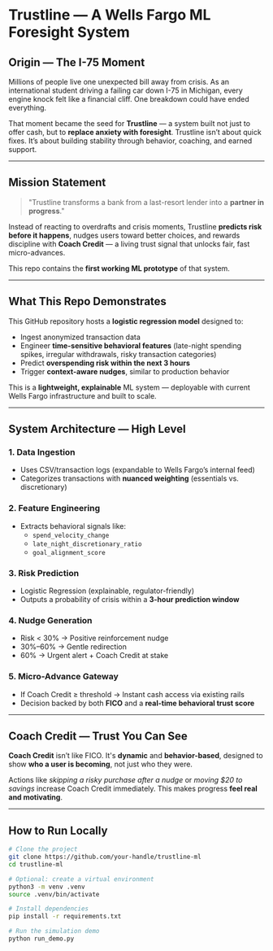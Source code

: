 # Trustline — A Wells Fargo ML Foresight System

## Origin — The I-75 Moment
Millions of people live one unexpected bill away from crisis. As an international student driving a failing car down I-75 in Michigan, every engine knock felt like a financial cliff. One breakdown could have ended everything.

That moment became the seed for **Trustline** — a system built not just to offer cash, but to **replace anxiety with foresight**. Trustline isn’t about quick fixes. It’s about building stability through behavior, coaching, and earned support.

---

## Mission Statement
> "Trustline transforms a bank from a last-resort lender into a **partner in progress**."

Instead of reacting to overdrafts and crisis moments, Trustline **predicts risk before it happens**, nudges users toward better choices, and rewards discipline with **Coach Credit** — a living trust signal that unlocks fair, fast micro-advances.

This repo contains the **first working ML prototype** of that system.

---

## What This Repo Demonstrates
This GitHub repository hosts a **logistic regression model** designed to:

- Ingest anonymized transaction data  
- Engineer **time-sensitive behavioral features** (late-night spending spikes, irregular withdrawals, risky transaction categories)  
- Predict **overspending risk within the next 3 hours**  
- Trigger **context-aware nudges**, similar to production behavior

This is a **lightweight, explainable** ML system — deployable with current Wells Fargo infrastructure and built to scale.

---

## System Architecture — High Level
### 1. Data Ingestion
- Uses CSV/transaction logs (expandable to Wells Fargo’s internal feed)  
- Categorizes transactions with **nuanced weighting** (essentials vs. discretionary)

### 2. Feature Engineering
- Extracts behavioral signals like:
  - `spend_velocity_change`
  - `late_night_discretionary_ratio`
  - `goal_alignment_score`

### 3. Risk Prediction
- Logistic Regression (explainable, regulator-friendly)  
- Outputs a probability of crisis within a **3-hour prediction window**

### 4. Nudge Generation
- Risk < 30% → Positive reinforcement nudge  
- 30%–60% → Gentle redirection  
- 60% → Urgent alert + Coach Credit at stake

### 5. Micro-Advance Gateway
- If Coach Credit ≥ threshold → Instant cash access via existing rails  
- Decision backed by both **FICO** and a **real-time behavioral trust score**

---

## Coach Credit — Trust You Can See
**Coach Credit** isn’t like FICO. It's **dynamic** and **behavior-based**, designed to show **who a user is becoming**, not just who they were.

Actions like *skipping a risky purchase after a nudge* or *moving $20 to savings* increase Coach Credit immediately. This makes progress **feel real and motivating**.

---

## How to Run Locally
```bash
# Clone the project
git clone https://github.com/your-handle/trustline-ml
cd trustline-ml

# Optional: create a virtual environment
python3 -m venv .venv
source .venv/bin/activate

# Install dependencies
pip install -r requirements.txt

# Run the simulation demo
python run_demo.py
